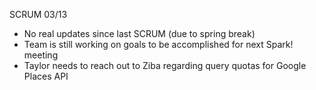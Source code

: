 SCRUM 03/13

- No real updates since last SCRUM (due to spring break)
- Team is still working on goals to be accomplished for next Spark! meeting
- Taylor needs to reach out to Ziba regarding query quotas for Google Places API
